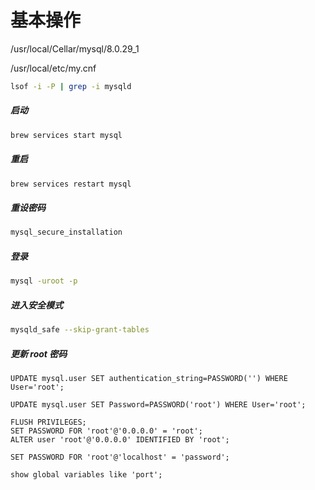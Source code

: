 # 基本操作

/usr/local/Cellar/mysql/8.0.29_1

/usr/local/etc/my.cnf

```bash
lsof -i -P | grep -i mysqld
```

##### 启动

```bash
brew services start mysql
```

##### 重启

```bash
brew services restart mysql
```

##### 重设密码

```bash
mysql_secure_installation
```

##### 登录

```bash
mysql -uroot -p
```

##### 进入安全模式

```bash
mysqld_safe --skip-grant-tables
```

##### 更新 root 密码

```mysql
UPDATE mysql.user SET authentication_string=PASSWORD('') WHERE User='root';

UPDATE mysql.user SET Password=PASSWORD('root') WHERE User='root';

FLUSH PRIVILEGES;
SET PASSWORD FOR 'root'@'0.0.0.0' = 'root';
ALTER user 'root'@'0.0.0.0' IDENTIFIED BY 'root';

SET PASSWORD FOR 'root'@'localhost' = 'password';
```



```mysql
show global variables like 'port';
```

